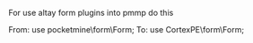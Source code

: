 For use altay form plugins into pmmp do this      

From:   use pocketmine\form\Form;   To:   use CortexPE\form\Form;
